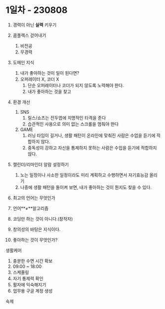 # 1일차 - 230808

1. 경력이 아닌 **실력** 키우기
2. 콤플렉스 걷어내기
    1. 비전공
    2. 무경력
3. 도메인 지식
    1. 내가 좋아하는 것이 일이 된다면?
    2. 오퍼레이터 X, 코더 X
        1. 단순 오퍼레이터나 코더가 되지 않도록 노력해야 한다.
        2. 내가 좋아하는 것을 찾고
4. 환경 개선
    1. SNS
        1. 릴스/쇼츠는 전두엽에 치명적인 타격을 준다
        2. 습관적인 사용으로 의미 없는 스크롤을 멈춰야 한다
    2. GAME
        1. 러닝 타임이 길거나, 생활 패턴이 온라인에 맞춰진 사람은 수업을 듣기에 적합하지 않다.
        2. 중독성이 강하고 자신을 통제하지 못하는 사람은 수업을 듣기에 적합하지 않다.
        
5. 캘린더/리마인더 알람 설정하기
    1. 노는 일정이나 사소한 일정이라도 미리 계획하고 수행하면서 자기효능감 올리기
    2. 나중에 생활 패턴을 돌이켜 보면, 내가 좋아하는 것이 뭔지도 찾을 수 있다.

1. 최고의 언어는 무엇인가
2. 언어**≠**알고리즘
3. 코딩만 하는 것이 아니다.(창작자)
4. 창의성의 바탕은 지식이다.
5. 좋아하는 것이 무엇인가?

생활케어

1. 충분한 수면 시간 확보
2. 09:00 ~ 18:00 
3. 스케줄링
4. 자기 통제력 확인
5. 활자에 익숙해지기
6. 업무용 구글 계정 생성

숙제
